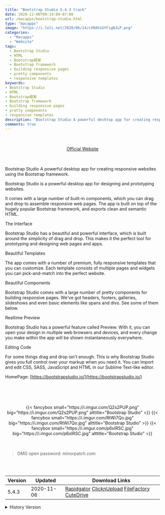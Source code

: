 ```yaml
---
title: "Bootstrap Studio 5.4.3 Crack"
date: 2020-11-06T00:14:04-07:00
url: /macapps/bootstrap-studio.html
type: "macapps"
image: "https://i.loli.net/2020/06/14/cVRAhzGYFigNJLP.png"
categories:
  - "Macapps"
  - "Website"
tags:
  - Bootstrap Studio
  - HTML
  - Bootstrap框架
  - Bootstrap framework
  - building responsive pages
  - pretty components
  - responsive templates
keywords:
- Bootstrap Studio
- HTML
- Bootstrap框架
- Bootstrap framework
- building responsive pages
- pretty components
- responsive templates
description: "Bootstrap Studio A powerful desktop app for creating responsive websites using the Bootstrap framework"
comments: true
---
```


<br/>
<br/>
<center>
<a href="https://bootstrapstudio.io/" target="blank"><div class="border border-blue-500 rounded-lg transition duration-500 
    ease-in-out w-48 text-lg text-blue-500 text-center px-2 hover:bg-blue-500 hover:text-white">
  Official Website 
</div></a>
</center>
<br/>
<br/>

Bootstrap Studio A powerful desktop app for creating responsive websites using the Bootstrap framework.

Bootstrap Studio is a powerful desktop app for designing and prototyping websites.

It comes with a large number of built-in components, which you can drag and drop to assemble responsive web pages. The app is built on top of the hugely popular Bootstrap framework, and exports clean and semantic HTML.

The Interface

Bootstrap Studio has a beautiful and powerful interface, which is built around the simplicity of drag and drop. This makes it the perfect tool for prototyping and designing web pages and apps.

Beautiful Templates

The app comes with a number of premium, fully responsive templates that you can customize. Each template consists of multiple pages and widgets you can pick-and-match into the perfect website.

Beautiful Components

Bootstrap Studio comes with a large number of pretty components for building responsive pages. We've got headers, footers, galleries, slideshows and even basic elements like spans and divs. See some of them below.

Realtime Preview

Bootstrap Studio has a powerful feature called Preview. With it, you can open your design in multiple web browsers and devices, and every change you make within the app will be shown instantaneously everywhere.

Editing Code

For some things drag and drop isn't enough. This is why Bootstrap Studio gives you full control over your markup when you need it. You can import and edit CSS, SASS, JavaScript and HTML in our Sublime Text-like editor.

HomePage: [https://bootstrapstudio.io/](https://bootstrapstudio.io/)

<br/>
<br/>
<script async src="https://pagead2.googlesyndication.com/pagead/js/adsbygoogle.js"></script>
<ins class="adsbygoogle"
     style="display:block; text-align:center;"
     data-ad-layout="in-article"
     data-ad-format="fluid"
     data-ad-client="ca-pub-8746275014476192"
     data-ad-slot="5144997159"></ins>
<script>
     (adsbygoogle = window.adsbygoogle || []).push({});
</script>
<br/>
<br/>


<center>

<div class="w-full grid grid-cols-3 flex gap-2">
{{< fancybox small="https://i.imgur.com/Q2s2PUP.png" big="https://i.imgur.com/Q2s2PUP.png" alttitle="Bootstrap Studio" >}}
{{< fancybox small="https://i.imgur.com/RtWi7Qo.jpg" big="https://i.imgur.com/RtWi7Qo.jpg" alttitle="Bootstrap Studio" >}}
{{< fancybox small="https://i.imgur.com/p6xIRSC.jpg" big="https://i.imgur.com/p6xIRSC.jpg" alttitle="Bootstrap Studio" >}}
</div>

</center>

<br/>
<br/>


> DMG open password: minorpatch.com

<br/>

<br/>
<div id="history_version" class="history_version">

| Version | Updated | Download Links |
| ---- | ---- | ---- |
| 5.4.3 | 2020-11-06 | [Rapidgator](https://ouo.io/7Uzw8M)   [ClicknUpload](https://ouo.io/PZHzoYX)   [FileFactory](https://ouo.io/tp23lC)   [CuteDrive](https://ouo.io/y4Py2C) |
<details>
<summary>History Version</summary>

| Version | Updated | Download Links |
| ---- | ---- | ---- |
| 5.4.1 | 2020-10-12 | [UsersCloud](https://ouo.io/q29NI5)   [ClicknUpload](https://ouo.io/VNQKJx)   [FileFactory](https://ouo.io/EFSGnL)   [CuteDrive](https://ouo.io/zcn95A4) |
| 5.2.1 | 2020-07-22 | [UsersCloud](https://ouo.io/pBaw0Pu)   [ClicknUpload](https://ouo.io/m0LQCx)   [FileFactory](https://ouo.io/06ML8k)   [CuteDrive](https://ouo.io/WyJVGT) |
| 5.1.1 | 2020-06-14 | [UsersCloud](https://ouo.io/9Ke55)   [ClicknUpload](https://ouo.io/y5FFyr)   [FileFactory](https://ouo.io/cFdPB5)   [CuteDrive](https://ouo.io/HaP6D7) |
</details>

</div>
